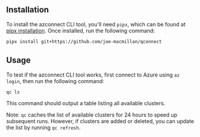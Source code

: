 ## Installation
To install the azconnect CLI tool, you'll need `pipx`, which can be found at [pipx installation](https://pipx.pypa.io/stable/installation/#on-linux). Once installed, run the following command:

```bash
pipx install git+https://github.com/joe-macmillan/qconnect
```
## Usage
To test if the azconnect CLI tool works, first connect to Azure using `az login`, then run the following command:
```bash
qc ls
```
This command should output a table listing all available clusters.

Note: `qc` caches the list of available clusters for 24 hours to speed up subsequent runs. However, if clusters are added or deleted, you can update the list by running `qc refresh`.
